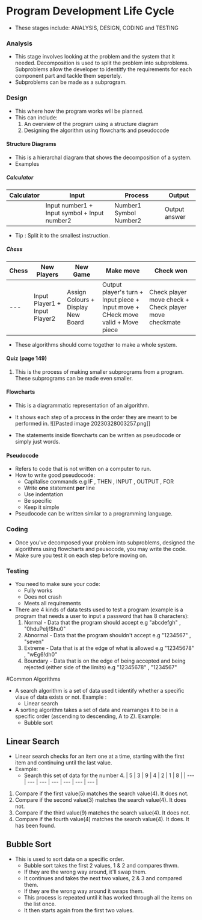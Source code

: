 # Program Development Life Cycle
- These stages include: ANALYSIS, DESIGN, CODING and TESTING

### Analysis
- This stage involves looking at the problem and the system that it needed. Decomposition is used to split the problem into subproblems. Subproblems allow the developer to identitfy the requirements for each component part and tackle them sepertely. 
- Subproblems can be made as a subprogram.

### Design
- This where how the program works will be planned.
- This can include:
	1. An overview of the program using a structure diagram
	2. Designing the algorithm using flowcharts and pseudocode

#### Structure Diagrams
- This is a hierarchal diagram that shows the decomposition of a system.
- Examples

##### Calculator

| Calculator  | Input                                        | Process                | Output |
| ----------  | -------------------------------------------- | ---------------------- | ------ |
|             | Input number1 + Input symbol + Input number2 |        Number1 Symbol Number2                |   Output answer      |
- Tip :  Split it to the smallest instruction.

##### Chess

| Chess | New Players                   | New Game                           | Make move                                                                       | Check won                                             |
| ----- | ----------------------------- | ---------------------------------- | ------------------------------------------------------------------------------- | ----------------------------------------------------- |
| ---   | Input Player1 + Input Player2 | Assign Colours + Display New Board | Output player's turn + Input piece + Input move + CHeck move valid + Move piece | Check player move check + Check player move checkmate |

- These algorithms should come together to make a whole system.

#### Quiz (page 149)
1. This is the process of making smaller subprograms from a program. These subprograms can be made even smaller.

#### Flowcharts
- This is a diagrammatic representation of an algorithm.
- It shows each step of a  process in the order they are meant to be performed in.
![[Pasted image 20230328003257.png]]

- The statements inside flowcharts can be written as pseudocode or simply just words.

#### Pseudocode
- Refers to code that is not written on a computer to run. 
- How to write good pseudocode:
	- Capitalise commands e.g IF , THEN , INPUT , OUTPUT , FOR
	- Write **one** statement **per** line
	- Use indentation
	- Be specific
	- Keep it simple
- Pseudocode can be written similar to a programming language.

### Coding
- Once you've decomposed your problem into subproblems, designed the algorithms using flowcharts and peusocode, you may write the code. 
- Make sure you test it on each step before moving on.

### Testing
- You need to make sure your code:
	- Fully works
	- Does not crash
	- Meets all requirements
- There are 4 kinds of data tests used to test a program (example is a program that needs a user to input a password that has 8 characters):
	1. Normal - Data that the program should accept e.g "abcdefgh" , "0hduPeljf$hu0"
	2. Abnormal - Data that the program shouldn't accept e.g "1234567" , "seven"
	3. Extreme - Data that is at the edge of what is allowed e.g "12345678" , "wEg6!dh0"
	4. Boundary - Data that is on the edge of being accepted and being rejected (either side of the limits) e.g "12345678" , "1234567"

#Common Algorithms
- A search algorithm is a set of data used t identify whether a specific vlaue of data exists or not. Example : 
	- Linear search
- A sorting algorithm takes a set of data and rearranges it to be in a specific order (ascending to descending, A to Z). Example:
	- Bubble sort

## Linear Search
- Linear search checks for an item one at a time, starting with the first item and continuing until the last value.
- Example:
	- Search this set of data for the number 4.
| 5   | 3   | 9   | 4   | 2   | 1   | 8   |
	| --- | --- | --- | --- | --- | --- | --- |


1. Compare if the first value(5) matches the search value(4). It does not. 
2. Compare if the second value(3) matches the search value(4). It does not. 
3. Compare if the third value(9) matches the search value(4). It does not. 
4. Compare if the fourth value(4) matches the search value(4). It does. It has been found.

## Bubble Sort
- This is used to sort data on a specific order. 
	- Bubble sort takes the first 2 values, 1 & 2 and compares thwm. 
	- If they are the wrong way around, it'll swap them. 
	- It continues and takes the next two values, 2 & 3 and compared them. 
	- If they are the wrong way around it swaps them. 
	- This process is repeated until it has worked through all the items on the list once. 
	- It then starts again from the first two values.



